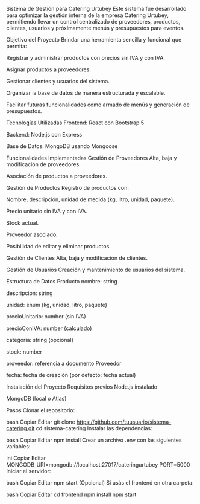 Sistema de Gestión para Catering Urtubey
Este sistema fue desarrollado para optimizar la gestión interna de la empresa Catering Urtubey, permitiendo llevar un control centralizado de proveedores, productos, clientes, usuarios y próximamente menús y presupuestos para eventos.

Objetivo del Proyecto
Brindar una herramienta sencilla y funcional que permita:

Registrar y administrar productos con precios sin IVA y con IVA.

Asignar productos a proveedores.

Gestionar clientes y usuarios del sistema.

Organizar la base de datos de manera estructurada y escalable.

Facilitar futuras funcionalidades como armado de menús y generación de presupuestos.

Tecnologías Utilizadas
Frontend: React con Bootstrap 5

Backend: Node.js con Express

Base de Datos: MongoDB usando Mongoose

Funcionalidades Implementadas
Gestión de Proveedores
Alta, baja y modificación de proveedores.

Asociación de productos a proveedores.

Gestión de Productos
Registro de productos con:

Nombre, descripción, unidad de medida (kg, litro, unidad, paquete).

Precio unitario sin IVA y con IVA.

Stock actual.

Proveedor asociado.

Posibilidad de editar y eliminar productos.

Gestión de Clientes
Alta, baja y modificación de clientes.

Gestión de Usuarios
Creación y mantenimiento de usuarios del sistema.

Estructura de Datos
Producto
nombre: string

descripcion: string

unidad: enum (kg, unidad, litro, paquete)

precioUnitario: number (sin IVA)

precioConIVA: number (calculado)

categoria: string (opcional)

stock: number

proveedor: referencia a documento Proveedor

fecha: fecha de creación (por defecto: fecha actual)

Instalación del Proyecto
Requisitos previos
Node.js instalado

MongoDB (local o Atlas)

Pasos
Clonar el repositorio:

bash
Copiar
Editar
git clone https://github.com/tuusuario/sistema-catering.git
cd sistema-catering
Instalar las dependencias:

bash
Copiar
Editar
npm install
Crear un archivo .env con las siguientes variables:

ini
Copiar
Editar
MONGODB_URI=mongodb://localhost:27017/cateringurtubey
PORT=5000
Iniciar el servidor:

bash
Copiar
Editar
npm start
(Opcional) Si usás el frontend en otra carpeta:

bash
Copiar
Editar
cd frontend
npm install
npm start
